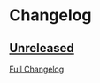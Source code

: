 # Changelog

## [Unreleased](https://github.com/marcoroth/cable_ready-dsl/tree/HEAD)

[Full Changelog](https://github.com/marcoroth/cable_ready-dsl/commits/master)
